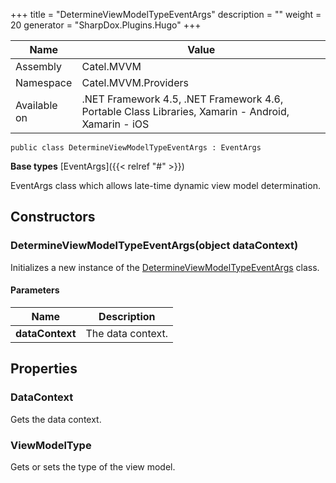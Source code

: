 

+++
title = "DetermineViewModelTypeEventArgs" 
description = ""
weight = 20
generator = "SharpDox.Plugins.Hugo"
+++

Name|Value
---|---
Assembly|Catel.MVVM
Namespace|Catel.MVVM.Providers
Available on|.NET Framework 4.5, .NET Framework 4.6, Portable Class Libraries, Xamarin - Android, Xamarin - iOS

```
public class DetermineViewModelTypeEventArgs : EventArgs
```

**Base types**
[EventArgs]({{< relref "#" >}})

EventArgs class which allows late-time dynamic view model determination.

## Constructors

### DetermineViewModelTypeEventArgs(object dataContext)

Initializes a new instance of the [DetermineViewModelTypeEventArgs](#) class.

#### Parameters

Name|Description
---|---
**dataContext**|The data context.

## Properties

### DataContext

Gets the data context.

### ViewModelType

Gets or sets the type of the view model.

